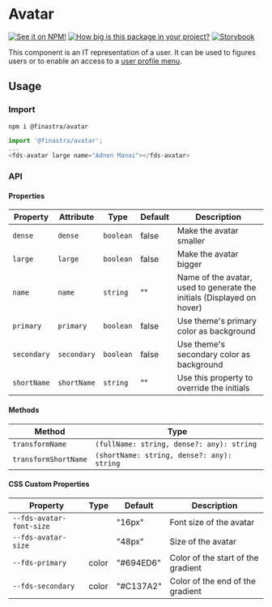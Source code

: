 # Avatar

[![See it on NPM!](https://img.shields.io/npm/v/@finastra/avatar?style=for-the-badge)](https://www.npmjs.com/package/@finastra/avatar)
[![How big is this package in your project?](https://img.shields.io/bundlephobia/minzip/@finastra/avatar?style=for-the-badge)](https://bundlephobia.com/result?p=@finastra/avatar)
[![Storybook](https://shields.io/badge/-Play%20with%20this%20web%20component-2a0481?logo=storybook&style=for-the-badge)](https://finastra.github.io/finastra-design-system/?path=/story/graphic-elements-avatar--default)

This component is an IT representation of a user. It can be used to figures users or to enable an access to a [user profile menu](https://github.com/Finastra/finastra-design-system/blob/main/packages/fds-components-web/user-profile/README.md).

## Usage

### Import

```
npm i @finastra/avatar
```

```ts
import '@finastra/avatar';
...
<fds-avatar large name="Adnen Manai"></fds-avatar>
```

### API

<!-- DOC -->

#### Properties

| Property    | Attribute   | Type      | Default | Description                                                            |
| ----------- | ----------- | --------- | ------- | ---------------------------------------------------------------------- |
| `dense`     | `dense`     | `boolean` | false   | Make the avatar smaller                                                |
| `large`     | `large`     | `boolean` | false   | Make the avatar bigger                                                 |
| `name`      | `name`      | `string`  | ""      | Name of the avatar, used to generate the initials (Displayed on hover) |
| `primary`   | `primary`   | `boolean` | false   | Use theme's primary color as background                                |
| `secondary` | `secondary` | `boolean` | false   | Use theme's secondary color as background                              |
| `shortName` | `shortName` | `string`  | ""      | Use this property to override the initials                             |

#### Methods

| Method               | Type                                       |
| -------------------- | ------------------------------------------ |
| `transformName`      | `(fullName: string, dense?: any): string`  |
| `transformShortName` | `(shortName: string, dense?: any): string` |

#### CSS Custom Properties

| Property                 | Type  | Default   | Description                        |
| ------------------------ | ----- | --------- | ---------------------------------- |
| `--fds-avatar-font-size` |       | "16px"    | Font size of the avatar            |
| `--fds-avatar-size`      |       | "48px"    | Size of the avatar                 |
| `--fds-primary`          | color | "#694ED6" | Color of the start of the gradient |
| `--fds-secondary`        | color | "#C137A2" | Color of the end of the gradient   |

<!-- /DOC -->
